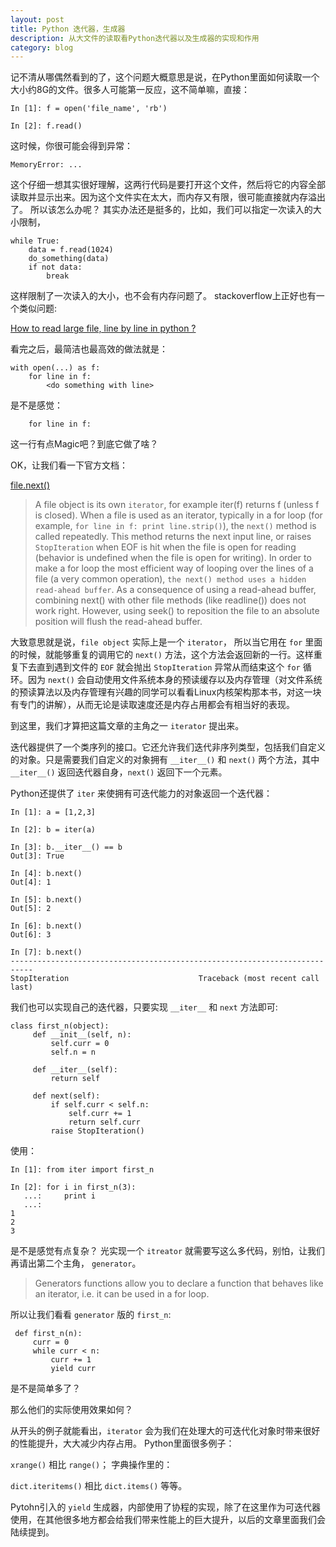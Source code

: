 ```yaml
---
layout: post
title: Python 迭代器，生成器
description: 从大文件的读取看Python迭代器以及生成器的实现和作用
category: blog
---
```


记不清从哪偶然看到的了，这个问题大概意思是说，在Python里面如何读取一个大小约8G的文件。很多人可能第一反应，这不简单嘛，直接：

```
In [1]: f = open('file_name', 'rb')

In [2]: f.read()

```
这时候，你很可能会得到异常：

```
MemoryError: ...
```

这个仔细一想其实很好理解，这两行代码是要打开这个文件，然后将它的内容全部读取并显示出来。因为这个文件实在太大，而内存又有限，很可能直接就内存溢出了。
所以该怎么办呢？
其实办法还是挺多的，比如，我们可以指定一次读入的大小限制，

```
while True:
    data = f.read(1024)
    do_something(data)
    if not data:
        break
```

这样限制了一次读入的大小，也不会有内存问题了。
stackoverflow上正好也有一个类似问题:

 
 [   How to read large file, line by line in python ?](http://stackoverflow.com/questions/8009882/how-to-read-large-file-line-by-line-in-python)
 
 
看完之后，最简洁也最高效的做法就是：

```
with open(...) as f:
    for line in f:
        <do something with line>
```

是不是感觉：

```
    for line in f:

```

这一行有点Magic吧？到底它做了啥？

OK，让我们看一下官方文档：

[file.next()](https://docs.python.org/2/library/stdtypes.html#file.next)

> A file object is its own `iterator`, for example iter(f) returns f (unless f is closed). When a file is used as an iterator, typically in a for loop (for example, `for line in f: print line.strip()`), the `next()` method is called repeatedly. This method returns the next input line, or raises `StopIteration` when EOF is hit when the file is open for reading (behavior is undefined when the file is open for writing). In order to make a for loop the most efficient way of looping over the lines of a file (a very common operation), `the next() method uses a hidden read-ahead buffer`. As a consequence of using a read-ahead buffer, combining next() with other file methods (like readline()) does not work right. However, using seek() to reposition the file to an absolute position will flush the read-ahead buffer.


大致意思就是说，`file object` 实际上是一个 `iterator`， 所以当它用在 `for` 里面的时候，就能够重复的调用它的 `next()` 方法，这个方法会返回新的一行。这样重复下去直到遇到文件的 `EOF` 就会抛出 `StopIteration` 异常从而结束这个 `for` 循环。因为 `next()` 会自动使用文件系统本身的预读缓存以及内存管理（对文件系统的预读算法以及内存管理有兴趣的同学可以看看Linux内核架构那本书，对这一块有专门的讲解），从而无论是读取速度还是内存占用都会有相当好的表现。

到这里，我们才算把这篇文章的主角之一 `iterator` 提出来。

迭代器提供了一个类序列的接口。它还允许我们迭代非序列类型，包括我们自定义的对象。只是需要我们自定义的对象拥有 `__iter__()` 和 `next()` 两个方法，其中 `__iter__()` 返回迭代器自身，`next()` 返回下一个元素。

Python还提供了 `iter` 来使拥有可迭代能力的对象返回一个迭代器：

```
In [1]: a = [1,2,3]

In [2]: b = iter(a)

In [3]: b.__iter__() == b
Out[3]: True

In [4]: b.next()
Out[4]: 1

In [5]: b.next()
Out[5]: 2

In [6]: b.next()
Out[6]: 3

In [7]: b.next()
---------------------------------------------------------------------------
StopIteration                             Traceback (most recent call last)
```

我们也可以实现自己的迭代器，只要实现 `__iter__` 和 `next` 方法即可:

```
class first_n(object):
     def __init__(self, n):
         self.curr = 0
         self.n = n

     def __iter__(self):
         return self

     def next(self):
         if self.curr < self.n:
             self.curr += 1
             return self.curr
         raise StopIteration()
```

使用：

```
In [1]: from iter import first_n

In [2]: for i in first_n(3):
   ...:     print i
   ...:
1
2
3
```

是不是感觉有点复杂？ 
光实现一个 `itreator` 就需要写这么多代码，别怕，让我们再请出第二个主角， `generator`。

> Generators functions allow you to declare a function that behaves like an iterator, i.e. it can be used in a for loop.

所以让我们看看 `generator` 版的 `first_n`:

```
 def first_n(n):
     curr = 0
     while curr < n:
         curr += 1
         yield curr
```

是不是简单多了？

那么他们的实际使用效果如何？

从开头的例子就能看出，`iterator` 会为我们在处理大的可迭代化对象时带来很好的性能提升，大大减少内存占用。 Python里面很多例子：

`xrange()` 相比  `range()`；
字典操作里的：

`dict.iteritems()` 相比 `dict.items()` 等等。

Pytohn引入的 `yield` 生成器，内部使用了协程的实现，除了在这里作为可迭代器使用，在其他很多地方都会给我们带来性能上的巨大提升，以后的文章里面我们会陆续提到。


[tylderen]:    http://tylderen.github.io  "tylderen"
